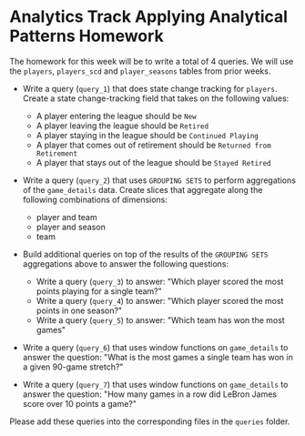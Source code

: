 # Analytics Track Applying Analytical Patterns Homework

The homework for this week will be to write a total of 4 queries. We will use the `players`, `players_scd` and `player_seasons` tables from prior weeks.

- Write a query (`query_1`) that does state change tracking for `players`. Create a state change-tracking field that takes on the following values:
  - A player entering the league should be `New`
  - A player leaving the league should be `Retired`
  - A player staying in the league should be `Continued Playing`
  - A player that comes out of retirement should be `Returned from Retirement`
  - A player that stays out of the league should be `Stayed Retired`
  
- Write a query (`query_2`) that uses `GROUPING SETS` to perform aggregations of the `game_details` data. Create slices that aggregate along the following combinations of dimensions:
  - player and team
  - player and season
  - team
- Build additional queries on top of the results of the `GROUPING SETS` aggregations above to answer the following questions:
  - Write a query (`query_3`) to answer: "Which player scored the most points playing for a single team?"
  - Write a query (`query_4`) to answer: "Which player scored the most points in one season?"
  - Write a query (`query_5`) to answer: "Which team has won the most games"
- Write a query (`query_6`) that uses window functions on `game_details` to answer the question: "What is the most games a single team has won in a given 90-game stretch?"
- Write a query (`query_7`) that uses window functions on `game_details` to answer the question: "How many games in a row did LeBron James score over 10 points a game?"

Please add these queries into the corresponding files in the `queries` folder.
